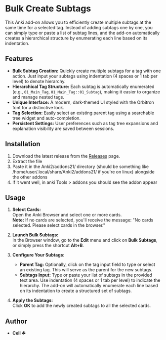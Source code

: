 # Bulk Create Subtags

This Anki add-on allows you to efficiently create multiple subtags at the same time for a selected tag. Instead of adding subtags one by one, you can simply type or paste a list of subtag lines, and the add-on automatically creates a hierarchical structure by enumerating each line based on its indentation.

## Features

- **Bulk Subtag Creation:** Quickly create multiple subtags for a tag with one action. Just input your subtags using indentation (4 spaces or 1 tab per level) to denote hierarchy.
- **Hierarchical Tag Structure:** Each subtag is automatically enumerated (e.g., `01_Main_Tag`, `01_Main_Tag::01_Subtag`), making it easier to organize and manage nested tags.
- **Unique Interface:** A modern, dark-themed UI styled with the Orbitron font for a distinctive look.
- **Tag Selection:** Easily select an existing parent tag using a searchable tree widget and auto-completion.
- **Persistent Settings:** User preferences such as tag tree expansions and explanation visibility are saved between sessions.

## Installation

1. Download the latest release from the [Releases](https://github.com/CrudeArc/Bulk-Subtags/releases/tag/Bulk_Subtags) page.
2. Extract the file
3. Paste it in the Anki2/addons21/ directory (should be something like /home/user/.local/share/Anki2/addons21/ if you're on linux) alongside the other addons
4. If it went well, in anki Tools > addons you should see the addon appear

## Usage

1. **Select Cards:**  
   Open the Anki Browser and select one or more cards.  
   **Note:** If no cards are selected, you'll receive the message: "No cards selected. Please select cards in the browser."

2. **Launch Bulk Subtags:**  
   In the Browser window, go to the **Edit** menu and click on **Bulk Subtags**, or simply press the shortcut **Alt+B**.

3. **Configure Your Subtags:**  
   - **Parent Tag:** Optionally, click on the tag input field to type or select an existing tag. This will serve as the parent for the new subtags.
   - **Subtags Input:** Type or paste your list of subtags in the provided text area. Use indentation (4 spaces or 1 tab per level) to indicate the hierarchy. The add-on will automatically enumerate each line based on its indentation to create a structured set of subtags.

4. **Apply the Subtags:**  
   Click **OK** to add the newly created subtags to all the selected cards.

## Author

- **Cell ☘**
